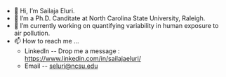 - 👋 Hi, I’m Sailaja Eluri.
- 👀 I’m a Ph.D. Canditate at North Carolina State University, Raleigh.
- 🌱 I’m currently working on quantifying variability in human exposure to air pollution.
- 📫 How to reach me ...
  * LinkedIn -- Drop me a message : https://www.linkedin.com/in/sailajaeluri/
  * Email -- seluri@ncsu.edu

<!---
esailaja/esailaja is a ✨ special ✨ repository because its `README.md` (this file) appears on your GitHub profile.
You can click the Preview link to take a look at your changes.
--->

<!---
- 💞️ I’m looking to collaborate on ...
--->
